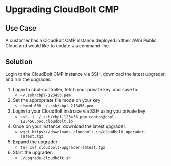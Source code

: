# Upgrading CloudBolt CMP

## Use Case
A customer has a CloudBolt CMP instance deployed in their AWS Public Cloud and would like to update via command line.

## Solution
Login to the CloudBolt CMP instance via SSH, download the latest upgrader, and run the upgrader.

1. Login to cbpl-controller, fetch your private key, and save to:
    * `~/.ssh/cbpl-123456.pem`
1. Set the appropriate file mode on your key
    * `chmod 600 ~/.ssh/cbpl-213456.pem`
1. Login to your CloudBolt instnace via SSH using you private key
    * `ssh -i ~/.ssh/cbpl-123456.pem centos@cbpl-123456.poc.cloudbolt.io`
2. Once on your instance, download the latest upgrader:
    * `wget https://downloads.cloudbolt.io/cloudbolt-upgrader-latest.tgz`
3. Expand the upgrader:
    * `tar xvf cloudbolt-upgrader-latest.tgz`
4. Start the upgrader:
    * `./upgrade-cloudbolt.sh`

